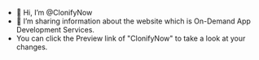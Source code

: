 - 👋 Hi, I’m @ClonifyNow
- 👀 I’m sharing information about the website which is On-Demand App Development Services.
- You can click the Preview link of "ClonifyNow" to take a look at your changes.
